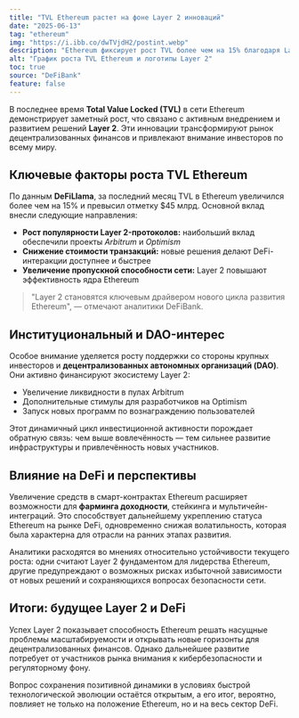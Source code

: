 ```yaml
---
title: "ТVL Ethereum растет на фоне Layer 2 инноваций"
date: "2025-06-13"
tag: "ethereum"
img: "https://i.ibb.co/dwTVjdH2/postint.webp"
description: "Ethereum фиксирует рост TVL более чем на 15% благодаря Layer 2 решениям"
alt: "График роста TVL Ethereum и логотипы Layer 2"
toc: true
source: "DeFiBank"
feature: false
---
```


В последнее время **Total Value Locked (TVL)** в сети Ethereum демонстрирует заметный рост, что связано с активным внедрением и развитием решений **Layer 2**. Эти инновации трансформируют рынок децентрализованных финансов и привлекают внимание инвесторов по всему миру.

## Ключевые факторы роста TVL Ethereum

По данным **DeFiLlama**, за последний месяц TVL в Ethereum увеличился более чем на 15% и превысил отметку $45 млрд. Основной вклад внесли следующие направления:

- **Рост популярности Layer 2-протоколов:** наибольший вклад обеспечили проекты *Arbitrum* и *Optimism*
- **Снижение стоимости транзакций:** новые решения делают DeFi-интеракции доступнее и быстрее
- **Увеличение пропускной способности сети:** Layer 2 повышают эффективность ядра Ethereum

> "Layer 2 становятся ключевым драйвером нового цикла развития Ethereum", — отмечают аналитики DeFiBank.

## Институциональный и DAO-интерес

Особое внимание уделяется росту поддержки со стороны крупных инвесторов и **децентрализованных автономных организаций (DAO)**. Они активно финансируют экосистему Layer 2:

- Увеличение ликвидности в пулах Arbitrum
- Дополнительные стимулы для разработчиков на Optimism
- Запуск новых программ по вознаграждению пользователей

Этот динамичный цикл инвестиционной активности порождает обратную связь: чем выше вовлечённость — тем сильнее развитие инфраструктуры и привлечённость новых участников.

## Влияние на DeFi и перспективы

Увеличение средств в смарт-контрактах Ethereum расширяет возможности для **фарминга доходности**, стейкинга и мультичейн-интеграций. Это способствует дальнейшему укреплению статуса Ethereum на рынке DeFi, одновременно снижая волатильность, которая была характерна для отрасли на ранних этапах развития.

Аналитики расходятся во мнениях относительно устойчивости текущего роста: одни считают Layer 2 фундаментом для лидерства Ethereum, другие предупреждают о возможных рисках избыточной зависимости от новых решений и сохраняющихся вопросах безопасности сети.

## Итоги: будущее Layer 2 и DeFi

Успех Layer 2 показывает способность Ethereum решать насущные проблемы масштабируемости и открывать новые горизонты для децентрализованных финансов. Однако дальнейшее развитие потребует от участников рынка внимания к кибербезопасности и регуляторному фону.

Вопрос сохранения позитивной динамики в условиях быстрой технологической эволюции остаётся открытым, а его итог, вероятно, повлияет не только на положение Ethereum, но и на весь сектор DeFi.